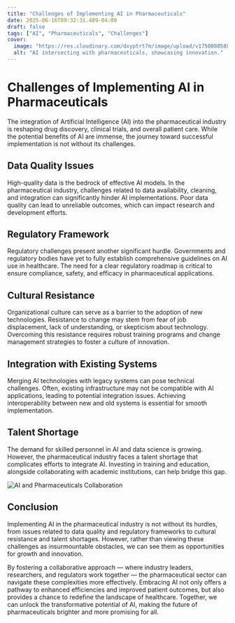 ```yaml
---
title: "Challenges of Implementing AI in Pharmaceuticals"
date: 2025-06-16T09:32:31.489-04:00
draft: false
tags: ["AI", "Pharmaceuticals", "Challenges"]
cover:
  image: "https://res.cloudinary.com/dxyptrt7m/image/upload/v1750080588/yhumyo0tx1nqd55gbsya.jpg"
  alt: "AI intersecting with pharmaceuticals, showcasing innovation."
---
```


# Challenges of Implementing AI in Pharmaceuticals

The integration of Artificial Intelligence (AI) into the pharmaceutical industry is reshaping drug discovery, clinical trials, and overall patient care. While the potential benefits of AI are immense, the journey toward successful implementation is not without its challenges.

## Data Quality Issues

High-quality data is the bedrock of effective AI models. In the pharmaceutical industry, challenges related to data availability, cleaning, and integration can significantly hinder AI implementations. Poor data quality can lead to unreliable outcomes, which can impact research and development efforts.

## Regulatory Framework

Regulatory challenges present another significant hurdle. Governments and regulatory bodies have yet to fully establish comprehensive guidelines on AI use in healthcare. The need for a clear regulatory roadmap is critical to ensure compliance, safety, and efficacy in pharmaceutical applications.

## Cultural Resistance

Organizational culture can serve as a barrier to the adoption of new technologies. Resistance to change may stem from fear of job displacement, lack of understanding, or skepticism about technology. Overcoming this resistance requires robust training programs and change management strategies to foster a culture of innovation.

## Integration with Existing Systems

Merging AI technologies with legacy systems can pose technical challenges. Often, existing infrastructure may not be compatible with AI applications, leading to potential integration issues. Achieving interoperability between new and old systems is essential for smooth implementation.

## Talent Shortage

The demand for skilled personnel in AI and data science is growing. However, the pharmaceutical industry faces a talent shortage that complicates efforts to integrate AI. Investing in training and education, alongside collaborating with academic institutions, can help bridge this gap.

![AI and Pharmaceuticals Collaboration](https://res.cloudinary.com/dxyptrt7m/image/upload/v1750080661/pseoxe8jrodeg7itpvoa.jpg)

## Conclusion

Implementing AI in the pharmaceutical industry is not without its hurdles, from issues related to data quality and regulatory frameworks to cultural resistance and talent shortages. However, rather than viewing these challenges as insurmountable obstacles, we can see them as opportunities for growth and innovation.

By fostering a collaborative approach — where industry leaders, researchers, and regulators work together — the pharmaceutical sector can navigate these complexities more effectively. Embracing AI not only offers a pathway to enhanced efficiencies and improved patient outcomes, but also provides a chance to redefine the landscape of healthcare. Together, we can unlock the transformative potential of AI, making the future of pharmaceuticals brighter and more promising for all.